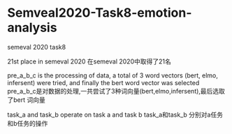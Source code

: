 # Semveal2020-Task8-emotion-analysis
semeval 2020 task8

21st place in semeval 2020
在semeval 2020中取得了21名 

pre_a_b_c is the processing of data, a total of 3 word vectors (bert, elmo, infersent) were tried, and finally the bert word vector was selected
pre_a_b_c是对数据的处理,一共尝试了3种词向量(bert,elmo,infersent),最后选取了bert 词向量 

task_a and task_b operate on task a and task b
task_a和task_b 分别对a任务和b任务的操作
